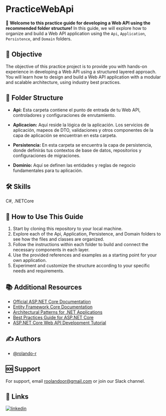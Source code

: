 # PracticeWebApi

🚀 **Welcome to this practice guide for developing a Web API using the recommended folder structure!** In this guide, we will explore how to organize and build a Web API application using the `Api`, `Application`, `Persistence`, and `Domain` folders.

## 🎯 Objective

The objective of this practice project is to provide you with hands-on experience in developing a Web API using a structured layered approach. You will learn how to design and build a Web API application with a modular and scalable architecture, using industry best practices.

## 📂 Folder Structure

- **Api:** Esta carpeta contiene el punto de entrada de tu Web API, controladores y configuraciones de enrutamiento.

- **Aplicacion:** Aquí reside la lógica de la aplicación. Los servicios de aplicación, mapeos de DTO, validaciones y otros componentes de la capa de aplicación se encuentran en esta carpeta.

- **Persistencia:** En esta carpeta se encuentra la capa de persistencia, donde definirás tus contextos de base de datos, repositorios y configuraciones de migraciones.

- **Dominio:** Aquí se definen las entidades y reglas de negocio fundamentales para tu aplicación.

## 🛠 Skills

C#, .NETCore

## 📖 How to Use This Guide
1. Start by cloning this repository to your local machine.
2. Explore each of the Api, Application, Persistence, and Domain folders to see how the files and classes are organized.
3. Follow the instructions within each folder to build and connect the necessary components in each layer.
4. Use the provided references and examples as a starting point for your own application.
5. Experiment and customize the structure according to your specific needs and requirements.

## 📚 Additional Resources

- [Official ASP.NET Core Documentation](https://docs.microsoft.com/aspnet/core)
- [Entity Framework Core Documentation](https://docs.microsoft.com/ef/core)
- [Architectural Patterns for .NET Applications](https://docs.microsoft.com/dotnet/architecture/)
- [Best Practices Guide for ASP.NET Core](https://dotnet.microsoft.com/learn/web/aspnet-best-practices)
- [ASP.NET Core Web API Development Tutorial](https://docs.microsoft.com/aspnet/core/tutorials/first-web-api)

## ✍️ Authors

- [@rolando-r](https://www.github.com/rolando-r)

## 🆘 Support

For support, email roolandoor@gmail.com or join our Slack channel.

## 🔗 Links
[![linkedin](https://img.shields.io/badge/linkedin-0A66C2?style=for-the-badge&logo=linkedin&logoColor=white)](https://www.linkedin.com/in/rolando-rodriguez-garcia)

